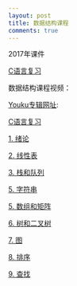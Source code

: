 ```yaml
---
layout: post
title: 数据结构课程
comments: true
---
```


2017年课件

[C语言复习](http://blog.hwdong.com/ds/C.pdf)

数据结构课程视频：

[Youku专辑网址](http://www.youku.com/playlist_show/id_26457128.html?sf=10100):

[C语言复习](http://v.youku.com/v_show/id_XMTQzNzEzMDkyMA==.html?f=26457128)

[1. 绪论](http://v.youku.com/v_show/id_XMTQzMTM1Nzc2MA==.html?f=26457128)

[2. 线性表](http://v.youku.com/v_show/id_XMTQ0NDM1NTQyOA==.html?f=26457128)

[3. 栈和队列](http://v.youku.com/v_show/id_XMTQzODI4MDMyNA==.html?f=26457128)

[5. 字符串](http://v.youku.com/v_show/id_XMTQzMTM4OTE0MA==.html?f=26457128)

[5. 数组和矩阵](http://v.youku.com/v_show/id_XMTQ4Mzk5MzA5Ng==.html)

[6. 树和二叉树](http://v.youku.com/v_show/id_XMTQzMTQxMzEzMg==.html?f=26457128)

[7. 图](http://v.youku.com/v_show/id_XMTQ4Mzk5NTIwNA==.html)

[8. 排序](http://v.youku.com/v_show/id_XMTQzMTUwNjkzNg==.html?f=26457128)

[9. 查找](http://v.youku.com/v_show/id_XMTQzMTU0MzkxNg==.html?f=26457128)

